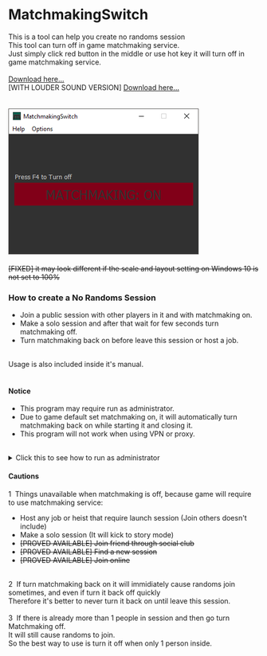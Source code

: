 # MatchmakingSwitch
This is a tool can help you create no randoms session<br>
This tool can turn off in game matchmaking service.<br>
Just simply click red button in the middle or use hot key it will turn off in game matchmaking service.<br>
<br>
[Download here...](https://raw.githubusercontent.com/Barracuda10/MatchmakingSwitch/master/MatchmakingSwitch/x64/Release/MatchmakingSwitch.exe)<br>
[WITH LOUDER SOUND VERSION]
[Download here...](https://raw.githubusercontent.com/Barracuda10/MatchmakingSwitch/master/MatchmakingSwitch/x64/Release/ffmpeg/MatchmakingSwitch.exe)<br>
<br>
<br>
<img src="https://github.com/Barracuda10/others/blob/master/MatchmakingSwitch/matchmakingswitch.png"><br>
<br>
<del>[FIXED] it may look different if the scale and layout setting on Windows 10 is not set to 100%</del>
<br>
### How to create a No Randoms Session<br>
-  Join a public session with other players in it and with matchmaking on.<br>
-  Make a solo session and after that wait for few seconds turn matchmaking off.<br>
-  Turn matchmaking back on before leave this session or host a job.<br>
<br>
Usage is also included inside it's manual.<br>
<br>

#### Notice <br>
-  This program may require run as administrator.<br>
-  Due to game default set matchmaking on, it will automatically turn matchmaking back on while starting it and closing it.<br>
-  This program will not work when using VPN or proxy.<br>
<br>
<details>
  <summary>Click this to see how to run as administrator</summary>
  -  Check this option showed below<br>
  <br>
  <img src="https://github.com/Barracuda10/others/blob/master/MatchmakingSwitch/administrator.png"><br>
</details>

#### Cautions <br>
1&nbsp;&nbsp;Things unavailable when matchmaking is off, because game will require to use matchmaking service:<br>
-  Host any job or heist that require launch session (Join others doesn't include)<br>
-  Make a solo session (It will kick to story mode)<br>
-  <del>[PROVED AVAILABLE] Join friend through social club</del><br>
-  <del>[PROVED AVAILABLE] Find a new session</del><br>
-  <del>[PROVED AVAILABLE] Join online</del><br>

<br>
2&nbsp;&nbsp;If turn matchmaking back on it will immidiately cause randoms join sometimes, and even if turn it back off quickly<br>
Therefore it's better to never turn it back on until leave this session.<br>
<br>
3&nbsp;&nbsp;If there is already more than 1 people in session and then go turn Matchmaking off.<br>
It will still cause randoms to join.<br>
So the best way to use is turn it off when only 1 person inside.<br>
